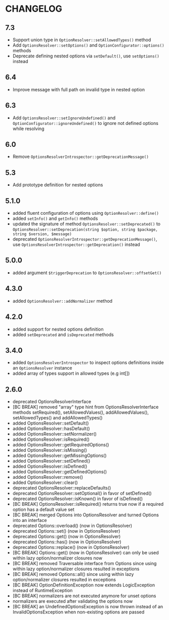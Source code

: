 CHANGELOG
=========

7.3
---

 * Support union type in `OptionResolver::setAllowedTypes()` method
 * Add `OptionsResolver::setOptions()` and `OptionConfigurator::options()` methods
 * Deprecate defining nested options via `setDefault()`, use `setOptions()` instead

6.4
---

 * Improve message with full path on invalid type in nested option

6.3
---

 * Add `OptionsResolver::setIgnoreUndefined()` and `OptionConfigurator::ignoreUndefined()` to ignore not defined options while resolving

6.0
---

 * Remove `OptionsResolverIntrospector::getDeprecationMessage()`

5.3
---

 * Add prototype definition for nested options

5.1.0
-----

 * added fluent configuration of options using `OptionResolver::define()`
 * added `setInfo()` and `getInfo()` methods
 * updated the signature of method `OptionsResolver::setDeprecated()` to `OptionsResolver::setDeprecation(string $option, string $package, string $version, $message)`
 * deprecated `OptionsResolverIntrospector::getDeprecationMessage()`, use `OptionsResolverIntrospector::getDeprecation()` instead

5.0.0
-----

 * added argument `$triggerDeprecation` to `OptionsResolver::offsetGet()`

4.3.0
-----

 * added `OptionsResolver::addNormalizer` method

4.2.0
-----

 * added support for nested options definition
 * added `setDeprecated` and `isDeprecated` methods

3.4.0
-----

 * added `OptionsResolverIntrospector` to inspect options definitions inside an `OptionsResolver` instance
 * added array of types support in allowed types (e.g int[])

2.6.0
-----

 * deprecated OptionsResolverInterface
 * [BC BREAK] removed "array" type hint from OptionsResolverInterface methods
   setRequired(), setAllowedValues(), addAllowedValues(), setAllowedTypes() and
   addAllowedTypes()
 * added OptionsResolver::setDefault()
 * added OptionsResolver::hasDefault()
 * added OptionsResolver::setNormalizer()
 * added OptionsResolver::isRequired()
 * added OptionsResolver::getRequiredOptions()
 * added OptionsResolver::isMissing()
 * added OptionsResolver::getMissingOptions()
 * added OptionsResolver::setDefined()
 * added OptionsResolver::isDefined()
 * added OptionsResolver::getDefinedOptions()
 * added OptionsResolver::remove()
 * added OptionsResolver::clear()
 * deprecated OptionsResolver::replaceDefaults()
 * deprecated OptionsResolver::setOptional() in favor of setDefined()
 * deprecated OptionsResolver::isKnown() in favor of isDefined()
 * [BC BREAK] OptionsResolver::isRequired() returns true now if a required
   option has a default value set
 * [BC BREAK] merged Options into OptionsResolver and turned Options into an
   interface
 * deprecated Options::overload() (now in OptionsResolver)
 * deprecated Options::set() (now in OptionsResolver)
 * deprecated Options::get() (now in OptionsResolver)
 * deprecated Options::has() (now in OptionsResolver)
 * deprecated Options::replace() (now in OptionsResolver)
 * [BC BREAK] Options::get() (now in OptionsResolver) can only be used within
   lazy option/normalizer closures now
 * [BC BREAK] removed Traversable interface from Options since using within
   lazy option/normalizer closures resulted in exceptions
 * [BC BREAK] removed Options::all() since using within lazy option/normalizer
   closures resulted in exceptions
 * [BC BREAK] OptionDefinitionException now extends LogicException instead of
   RuntimeException
 * [BC BREAK] normalizers are not executed anymore for unset options
 * normalizers are executed after validating the options now
 * [BC BREAK] an UndefinedOptionsException is now thrown instead of an
   InvalidOptionsException when non-existing options are passed
